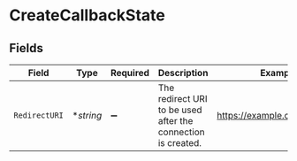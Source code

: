 # CreateCallbackState


## Fields

| Field                                                        | Type                                                         | Required                                                     | Description                                                  | Example                                                      |
| ------------------------------------------------------------ | ------------------------------------------------------------ | ------------------------------------------------------------ | ------------------------------------------------------------ | ------------------------------------------------------------ |
| `RedirectURI`                                                | **string*                                                    | :heavy_minus_sign:                                           | The redirect URI to be used after the connection is created. | https://example.com/callback                                 |